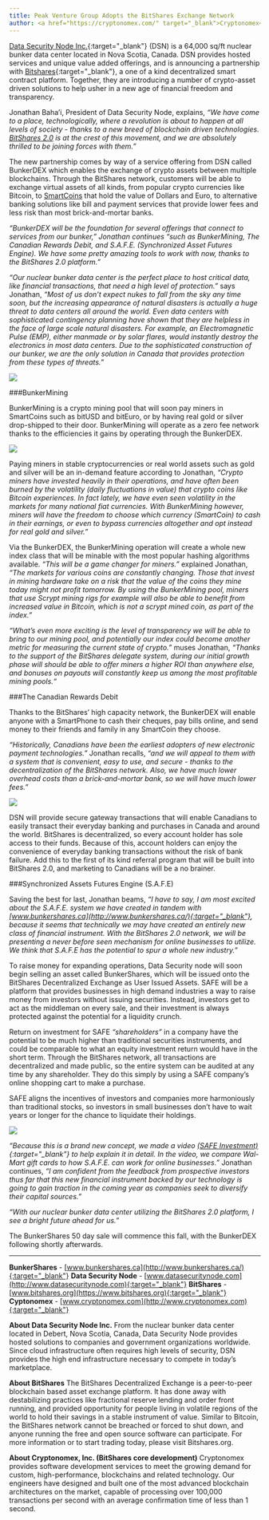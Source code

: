 ```yaml
---
title: Peak Venture Group Adopts the BitShares Exchange Network
author: <a href="https://cryptonomex.com/" target="_blank">Cryptonomex</a>
---
```


[Data Security Node Inc.](http://www.datasecuritynode.com/){:target="_blank"} (DSN) is a 64,000 sq/ft nuclear bunker data center located in Nova Scotia, Canada. DSN provides hosted services and unique value added offerings, and is announcing a partnership with [Bitshares](https://www.bitshares.org/){:target="_blank"}, a one of a kind decentralized smart contract platform. Together, they are introducing a number of crypto-asset driven solutions to help usher in a new age of financial freedom and transparency.

<!--more-->

Jonathan Baha’i, President of Data Security Node, explains, *“We have come to a place, technologically, where a revolution is about to happen at all levels of society - thanks to a new breed of blockchain driven technologies. [BitShares 2.0](https://bitshares.org/blog/2015/06/08/announcing-bitshares-2.0/) is at the crest of this movement, and we are absolutely thrilled to be joining forces with them.”*

The new partnership comes by way of a service offering from DSN called BunkerDEX which enables the exchange of crypto assets between multiple blockchains. Through the BitShares network, customers will be able to exchange virtual assets of all kinds, from popular crypto currencies like Bitcoin, to [SmartCoins](https://bitshares.org/technology/price-stable-cryptocurrencies/) that hold the value of Dollars and Euro, to alternative banking solutions like bill and payment services that provide lower fees and less risk than most brick-and-mortar banks.

*“BunkerDEX will be the foundation for several offerings that connect to services from our bunker,” Jonathan continues “such as BunkerMining, The Canadian Rewards Debit, and S.A.F.E. (Synchronized Asset Futures Engine). We have some pretty amazing tools to work with now, thanks to the BitShares 2.0 platform.”*

*“Our nuclear bunker data center is the perfect place to host critical data, like financial transactions, that need a high level of protection.”* says Jonathan,  *“Most of us don’t expect nukes to fall from the sky any time soon, but the increasing appearance of natural disasters is actually a huge threat to data centers all around the world. Even data centers with sophisticated contingency planning have shown that they are helpless in the face of large scale natural disasters. For example, an Electromagnetic Pulse (EMP), either manmade or by solar flares, would instantly destroy the electronics in most data centers. Due to the sophisticated construction of our bunker, we are the only solution in Canada that provides protection from these types of threats.”*



<img class="img-responsive img-thumbnail" src="/images/bunker00.jpg"/>


###BunkerMining

BunkerMining is a crypto mining pool that will soon pay miners in SmartCoins such as bitUSD and bitEuro, or by having real gold or silver drop-shipped to their door. BunkerMining will operate as a zero fee network thanks to the efficiencies it gains by operating through the BunkerDEX.

<img class="img-responsive img-thumbnail" src="/images/bunker01.png"/>

Paying miners in stable cryptocurrencies or real world assets such as gold and silver will be an in-demand feature according to Jonathan, *“Crypto miners have invested heavily in their operations, and have often been burned by the volatility (daily fluctuations in value) that crypto coins like Bitcoin experiences. In fact lately, we have even seen volatility in the markets for many national fiat currencies. With BunkerMining however, miners will have the freedom to choose which currency (SmartCoin) to cash in their earnings, or even to bypass currencies altogether and opt instead for real gold and silver.”*

Via the BunkerDEX, the BunkerMining operation will create a whole new index class that will be minable with the most popular hashing algorithms available. *“This will be a game changer for miners.”* explained Jonathan, *“The markets for various coins are constantly changing. Those that invest in mining hardware take on a risk that the value of the coins they mine today might not profit tomorrow. By using the BunkerMining pool, miners that use Scrypt mining rigs for example will also be able to benefit from increased value in Bitcoin, which is not a scrypt mined coin, as part of the index.”*

*“What’s even more exciting is the level of transparency we will be able to bring to our mining pool, and potentially our index could become another metric for measuring the current state of crypto.”* muses Jonathan,  *“Thanks to the support of the BitShares delegate system, during our initial growth phase will should be able to offer miners a higher ROI than anywhere else, and bonuses on payouts will constantly keep us among the most profitable mining pools.“*


###The Canadian Rewards Debit

Thanks to the BitShares’ high capacity network, the BunkerDEX will enable anyone with a SmartPhone to cash their cheques, pay bills online, and send money to their friends and family in any SmartCoin they choose.

*“Historically, Canadians have been the earliest adopters of new electronic payment technologies.”* Jonathan recalls, *“and we will appeal to them with a system that is convenient, easy to use, and secure - thanks to the decentralization of the BitShares network. Also, we have much lower overhead costs than a brick-and-mortar bank, so we will have much lower fees.”*

<img class="img-responsive img-thumbnail" src="/images/bunker03.png"/>

DSN will provide secure gateway transactions that will enable Canadians to easily transact their everyday banking and purchases in Canada and around the world. BitShares is decentralized, so every account holder has sole access to their funds. Because of this, account holders can enjoy the convenience of everyday banking transactions without the risk of bank failure. Add this to the first of its kind referral program that will be built into BitShares 2.0, and marketing to Canadians will be a no brainer.


###Synchronized Assets Futures Engine (S.A.F.E)

Saving the best for last, Jonathan beams, *“I have to say, I am most excited about the S.A.F.E. system we have created in tandem with [www.bunkershares.ca](http://www.bunkershares.ca/){:target="_blank"}, because it seems that technically we may have created an entirely new class of financial instrument. With the BitShares 2.0 network, we will be presenting a never before seen mechanism for online businesses to utilize. We think that S.A.F.E has the potential to spur a whole new industry.”*

To raise money for expanding operations, Data Security node will soon begin selling an asset called BunkerShares, which will be issued onto the BitShares Decentralized Exchange as User Issued Assets. SAFE will be a platform that provides businesses in high demand industries a way to raise money from investors without issuing securities. Instead, investors get to act as the middleman on every sale, and their investment is always protected against the potential for a liquidity crunch.

Return on investment for SAFE *“shareholders”* in a company have the potential to be much higher than traditional securities instruments, and could be comparable to what an equity investment return would have in the short term. Through the BitShares network, all transactions are decentralized and made public, so the entire system can be audited at any time by any shareholder. They do this simply by using a SAFE company’s online shopping cart to make a purchase.

SAFE aligns the incentives of investors and companies more harmoniously than traditional stocks, so investors in small businesses don’t have to wait years or longer for the chance to liquidate their holdings.

<img class="img-responsive img-thumbnail" src="/images/bunker02.jpg"/>


*“Because this is a brand new concept, we made a video [(SAFE Investment)](https://www.youtube.com/watch?v=fBhkyNnNU4k&feature=youtu.be){:target="_blank"} to help explain it in detail. In the video, we compare Wal-Mart gift cards to how S.A.F.E. can work for online businesses.”* Jonathan continues, *“I am confident from the feedback from prospective investors thus far that this new financial instrument backed by our technology is going to gain traction in the coming year as companies seek to diversify their capital sources.”*

*“With our nuclear bunker data center utilizing the BitShares 2.0 platform, I see a bright future ahead for us.”*

The BunkerShares 50 day sale will commence this fall, with the BunkerDEX following shortly afterwards.

<hr>

**BunkerShares** - [www.bunkershares.ca](http://www.bunkershares.ca/){:target="_blank"}
**Data Security Node** - [www.datasecuritynode.com](http://www.datasecuritynode.com){:target="_blank"}
**BitShares** - [www.bitshares.org](https://www.bitshares.org){:target="_blank"}
**Cyptonomex** - [www.cryptonomex.com](http://www.cryptonomex.com){:target="_blank"}


**About Data Security Node Inc.**
From the nuclear bunker data center located in Debert, Nova Scotia, Canada, Data Security Node provides hosted solutions to companies and government organizations worldwide. Since cloud infrastructure often requires high levels of security, DSN provides the high end infrastructure necessary to compete in today’s marketplace.

**About BitShares**
The BitShares Decentralized Exchange is a peer-to-peer blockchain based asset exchange platform. It has done away with destabilizing practices like fractional reserve lending and order front running, and provided opportunity for people living in volatile regions of the world to hold their savings in a stable instrument of value. Similar to Bitcoin, the BitShares network cannot be breached or forced to shut down, and anyone running the free and open source software can participate. For more information or to start trading today, please visit Bitshares.org.

**About Cryptonomex, Inc. (BitShares core development)**
Cryptonomex provides software development services to meet the growing demand for custom, high-performance, blockchains and related technology. Our engineers have designed and built one of the most advanced blockchain architectures on the market, capable of processing over 100,000 transactions per second with an average confirmation time of less than 1 second.
